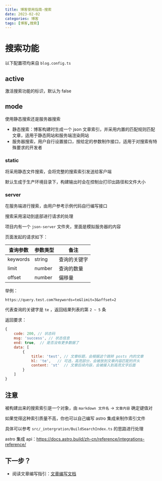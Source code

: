 ```yaml
---
title: 博客使用指南-搜索
date: 2023-02-02
categories: 博客
tags: [博客,搜索]
---
```


# 搜索功能

以下配置项均来自 `blog.config.ts`

## active

激活搜索功能的标识，默认为 false

## mode

使用静态搜索还是服务器搜索

- 静态搜索：博客构建时生成一个 json 文章索引，并采用内置的匹配规则匹配文章，适用于静态网站和服务端渲染网站
- 服务器搜索，用户自行设置接口，按给定的参数制作接口，适用于对搜索有特殊要求的开发者

### static

将采用静态文件搜索，会将完整的搜索索引发送给客户端

默认生成于生产环境目录下，构建输出时会在控制台打印出路径和文件大小

### server

在服务端进行搜索，由用户参考示例代码自行编写接口

搜索采用滚动到底部进行请求的处理

项目内有一个 `json-server` 文件夹，里面是模拟服务器的内容

页面发起的请求如下：

| 查询参数 | 参数类型 | 备注         |
| -------- | -------- | ------------ |
| keywords | string   | 查询的关键字 |
| limit    | number   | 查询的数量   |
| offset   | number   | 偏移量       |

举例：

`https://query.test.com?keywords=te&limit=3&offset=2`

代表查询的关键字是 `te` ，返回结果列表的第 `2 ~ 5` 条

返回要求：

```js
{
	code: 200, // 状态码
    msg: 'success', // 状态信息
    end: true,  // 是否没有更多数据了
    data: [
        {
            title: 'test', // 文章标题，会根据这个跳转 posts 内的文章
            hl: 'te',   // 可选，高亮部分，会被放到文章内容匹配的开头
            content: 'st'  // 文章后续内容，会被接入到高亮文字后面
        }
    ]
}
```

## 注意

被构建出来的搜索索引是一个对象，由 `markdown 文件名` -> `文章内容` 确定键值对

如果觉得这种索引质量不高，你也可以自己编写 astro 集成来制作索引文件

具体可以参考 `src/_intergration/BuildSearchIndex.ts` 的思路进行处理

astro 集成 api：https://docs.astro.build/zh-cn/reference/integrations-reference/

## 下一步？

- 阅读文章编写指引：[文章编写文档](../%E7%BC%96%E5%86%99%E6%96%87%E7%AB%A0)
